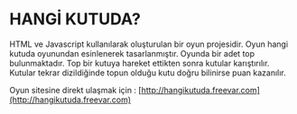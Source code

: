 # HANGİ KUTUDA? 
HTML ve Javascript kullanılarak oluşturulan bir oyun projesidir. Oyun hangi kutuda oyunundan esinlenerek tasarlanmıştır. Oyunda bir adet top bulunmaktadır. Top bir kutuya hareket ettikten sonra kutular karıştırılır. Kutular tekrar dizildiğinde topun olduğu kutu doğru bilinirse puan kazanılır.

Oyun sitesine direkt ulaşmak için : [http://hangikutuda.freevar.com](http://hangikutuda.freevar.com)
